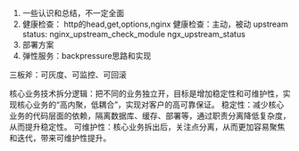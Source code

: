 
1. 一些认识和总结，不一定全面
2. 健康检查： http的head,get,options,nginx 健康检查：主动，被动
upstream status: nginx_upstream_check_module
ngx_upstream_status
3. 部署方案
4. 弹性服务：backpressure思路和实现

三板斧：可灰度、可监控、可回滚

核心业务技术拆分逻辑：把不同的业务独立开，目标是增加稳定性和可维护性，实现核心业务的“高内聚，低耦合”，实现对客户的高可靠保证。
稳定性：减少核心业务的代码层面的依赖，隔离数据库、缓存、部署等，通过职责分离降低复杂度，从而提升稳定性。
可维护性：核心业务拆出后，关注点分离，从而更加容易聚焦和迭代，带来可维护性提升。


